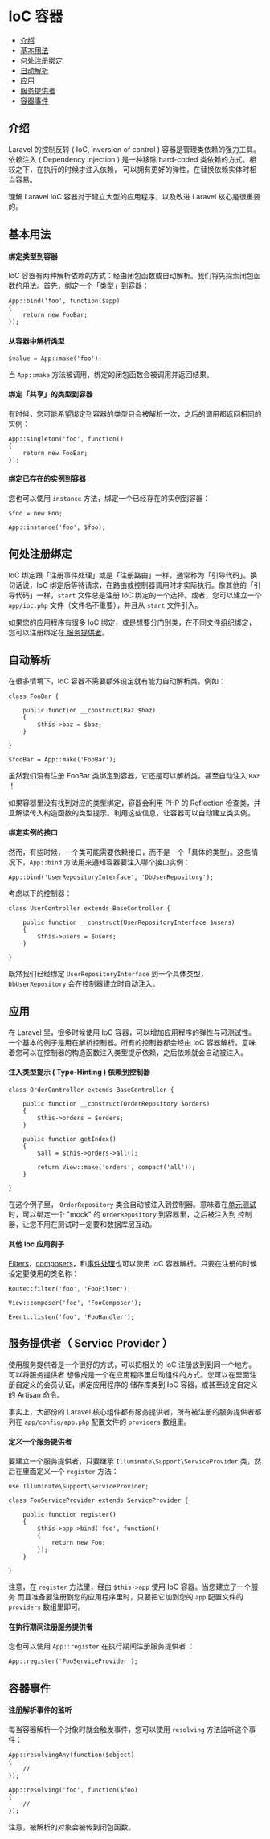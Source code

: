 # IoC 容器

- [介绍](#introduction)
- [基本用法](#basic-usage)
- [何处注册绑定](#where-to-register)
- [自动解析](#automatic-resolution)
- [应用](#practical-usage)
- [服务提供者](#service-providers)
- [容器事件](#container-events)

<a name="introduction"></a>
## 介绍

Laravel 的控制反转 ( IoC, inversion of control ) 容器是管理类依赖的强力工具。 依赖注入 ( Dependency injection ) 是一种移除 hard-coded 类依赖的方式。相较之下，在执行的时候才注入依赖，
可以拥有更好的弹性，在替换依赖实体时相当容易。

理解 Laravel IoC 容器对于建立大型的应用程序，以及改进 Laravel 核心是很重要的。

<a name="basic-usage"></a>
## 基本用法

#### 绑定类型到容器

IoC 容器有两种解析依赖的方式：经由闭包函数或自动解析。我们将先探索闭包函数的用法。首先，绑定一个「类型」到容器：

	App::bind('foo', function($app)
	{
		return new FooBar;
	});

#### 从容器中解析类型

	$value = App::make('foo');

当 `App::make` 方法被调用，绑定的闭包函数会被调用并返回结果。

#### 绑定「共享」的类型到容器 

有时候，您可能希望绑定到容器的类型只会被解析一次，之后的调用都返回相同的实例：

	App::singleton('foo', function()
	{
		return new FooBar;
	});

#### 绑定已存在的实例到容器

您也可以使用 `instance` 方法，绑定一个已经存在的实例到容器：

	$foo = new Foo;

	App::instance('foo', $foo);

<a name="where-to-register"></a>
## 何处注册绑定

IoC 绑定跟「注册事件处理」或是「注册路由」一样，通常称为「引导代码」。换句话说，IoC 绑定后等待请求，在路由或控制器调用时才实际执行。像其他的「引导代码」一样，`start` 文件总是注册 IoC 绑定的一个选择。或者，您可以建立一个 `app/ioc.php` 文件（文件名不重要），并且从 `start` 文件引入。

如果您的应用程序有很多 IoC 绑定，或是想要分门别类，在不同文件组织绑定，您可以注册绑定在[
服务提供者](#service-providers)。

<a name="automatic-resolution"></a>
## 自动解析

在很多情境下，IoC 容器不需要额外设定就有能力自动解析类。例如：

	class FooBar {

		public function __construct(Baz $baz)
		{
			$this->baz = $baz;
		}

	}

	$fooBar = App::make('FooBar');

虽然我们没有注册 FooBar 类绑定到容器，它还是可以解析类，甚至自动注入 `Baz` ！

如果容器里没有找到对应的类型绑定，容器会利用 PHP 的 Reflection 检查类，并且解读传入构造函数的类型提示。利用这些信息，让容器可以自动建立类实例。

#### 绑定实例的接口

然而，有些时候，一个类可能需要依赖接口，而不是一个「具体的类型」。这些情况下，`App::bind` 方法用来通知容器要注入哪个接口实例：

	App::bind('UserRepositoryInterface', 'DbUserRepository');

考虑以下的控制器：

	class UserController extends BaseController {

		public function __construct(UserRepositoryInterface $users)
		{
			$this->users = $users;
		}

	}

既然我们已经绑定 `UserRepositoryInterface` 到一个具体类型，`DbUserRepository` 会在控制器建立时自动注入。

<a name="practical-usage"></a>
## 应用

在 Laravel 里，很多时候使用 IoC 容器，可以增加应用程序的弹性与可测试性。一个基本的例子是用在解析控制器。所有的控制器都会经由 IoC 容器解析，意味着您可以在控制器的构造函数注入类型提示依赖，之后依赖就会自动被注入。

#### 注入类型提示 ( Type-Hinting ) 依赖到控制器

	class OrderController extends BaseController {

		public function __construct(OrderRepository $orders)
		{
			$this->orders = $orders;
		}

		public function getIndex()
		{
			$all = $this->orders->all();

			return View::make('orders', compact('all'));
		}

	}

在这个例子里， `OrderRepository` 类会自动被注入到控制器。意味着在[单元测试](/docs/testing)时，可以绑定一个 "mock" 的 `OrderRepository` 到容器里，之后被注入到 控制器，让您不用在测试时一定要和数据库层互动。

#### 其他 Ioc 应用例子

[Filters](/docs/routing#route-filters)，[composers](/docs/responses#view-composers)，和[事件处理](/docs/events#using-classes-as-listeners)也可以使用 IoC 容器解析。只要在注册的时候设定要使用的类名称：

	Route::filter('foo', 'FooFilter');

	View::composer('foo', 'FooComposer');

	Event::listen('foo', 'FooHandler');

<a name="service-providers"></a>
## 服务提供者（ Service Provider ）

使用服务提供者是一个很好的方式，可以把相关的 IoC 注册放到到同一个地方。可以将服务提供者 想像成是一个在应用程序里启动组件的方式。您可以在里面注册自定义的会员认证，绑定应用程序的 储存库类到 IoC 容器，或甚至设定自定义的 Artisan 命令。

事实上，大部份的 Laravel 核心组件都有服务提供者，所有被注册的服务提供者都列在 `app/config/app.php` 配置文件的 `providers` 数组里。

#### 定义一个服务提供者

要建立一个服务提供者，只要继承 `Illuminate\Support\ServiceProvider` 类，然后在里面定义一个 `register` 方法：

	use Illuminate\Support\ServiceProvider;

	class FooServiceProvider extends ServiceProvider {

		public function register()
		{
			$this->app->bind('foo', function()
			{
				return new Foo;
			});
		}

	}

注意，在 `register` 方法里，经由 `$this->app` 使用 IoC 容器。当您建立了一个服务 而且准备要注册到您的应用程序里时，只要把它加到您的 `app` 配置文件的 `providers` 数组里即可。

#### 在执行期间注册服务提供者

您也可以使用 `App::register` 在执行期间注册服务提供者 ：

	App::register('FooServiceProvider');

<a name="container-events"></a>
## 容器事件

#### 注册解析事件的监听

每当容器解析一个对象时就会触发事件，您可以使用 `resolving` 方法监听这个事件：

	App::resolvingAny(function($object)
	{
		//
	});

	App::resolving('foo', function($foo)
	{
		//
	});

注意，被解析的对象会被传到闭包函数。
